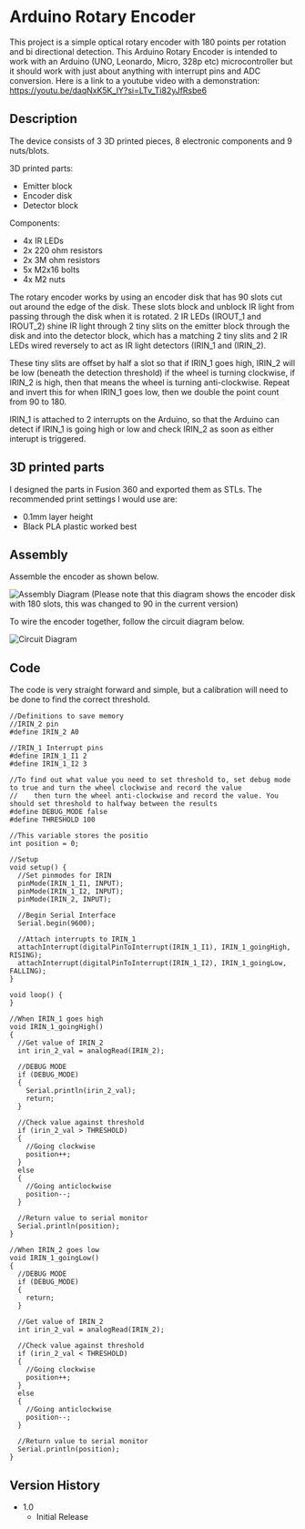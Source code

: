 # Arduino Rotary Encoder

This project is a simple optical rotary encoder with 180 points per rotation and bi directional detection. This Arduino Rotary Encoder is intended to work with an Arduino (UNO, Leonardo, Micro, 328p etc) microcontroller but it should work with just about anything with interrupt pins and ADC conversion.
Here is a link to a youtube video with a demonstration: https://youtu.be/daqNxK5K_lY?si=LTv_Ti82yJfRsbe6

## Description

The device consists of 3 3D printed pieces, 8 electronic components and 9 nuts/blots.

3D printed parts:
- Emitter block
- Encoder disk
- Detector block

Components:
- 4x IR LEDs
- 2x 220 ohm resistors
- 2x 3M ohm resistors
- 5x M2x16 bolts
- 4x M2 nuts

The rotary encoder works by using an encoder disk that has 90 slots cut out around the edge of the disk. These slots block and unblock IR light from passing through the disk when it is rotated.
2 IR LEDs (IROUT_1 and IROUT_2) shine IR light through 2 tiny slits on the emitter block through the disk and into the detector block, which has a matching 2 tiny slits and 2 IR LEDs wired reversely to act as IR light detectors (IRIN_1 and (IRIN_2).

These tiny slits are offset by half a slot so that if IRIN_1 goes high, IRIN_2 will be low (beneath the detection threshold) if the wheel is turning clockwise, if IRIN_2 is high, then that means the wheel is turning anti-clockwise. Repeat and invert this for when IRIN_1 goes low, then we double the point count from 90 to 180.

IRIN_1 is attached to 2 interrupts on the Arduino, so that the Arduino can detect if IRIN_1 is going high or low and check IRIN_2 as soon as either interupt is triggered.

## 3D printed parts

I designed the parts in Fusion 360 and exported them as STLs.
The recommended print settings I would use are:
- 0.1mm layer height
- Black PLA plastic worked best

## Assembly

Assemble the encoder as shown below.

![Assembly Diagram](https://i.imgur.com/xdQJD8J.png)
(Please note that this diagram shows the encoder disk with 180 slots, this was changed to 90 in the current version)

To wire the encoder together, follow the circuit diagram below.

![Circuit Diagram](https://i.imgur.com/L6RtXXO.png)

## Code

The code is very straight forward and simple, but a calibration will need to be done to find the correct threshold.
```
//Definitions to save memory
//IRIN_2 pin
#define IRIN_2 A0

//IRIN_1 Interrupt pins
#define IRIN_1_I1 2
#define IRIN_1_I2 3

//To find out what value you need to set threshold to, set debug mode to true and turn the wheel clockwise and record the value
//    then turn the wheel anti-clockwise and record the value. You should set threshold to halfway between the results 
#define DEBUG_MODE false
#define THRESHOLD 100

//This variable stores the positio
int position = 0;

//Setup
void setup() {
  //Set pinmodes for IRIN
  pinMode(IRIN_1_I1, INPUT);
  pinMode(IRIN_1_I2, INPUT);
  pinMode(IRIN_2, INPUT);

  //Begin Serial Interface
  Serial.begin(9600);

  //Attach interrupts to IRIN_1
  attachInterrupt(digitalPinToInterrupt(IRIN_1_I1), IRIN_1_goingHigh, RISING);
  attachInterrupt(digitalPinToInterrupt(IRIN_1_I2), IRIN_1_goingLow, FALLING);
}

void loop() {
}

//When IRIN_1 goes high
void IRIN_1_goingHigh()
{
  //Get value of IRIN_2
  int irin_2_val = analogRead(IRIN_2);

  //DEBUG MODE
  if (DEBUG_MODE)
  {
    Serial.println(irin_2_val);
    return;
  }

  //Check value against threshold
  if (irin_2_val > THRESHOLD)
  {
    //Going clockwise
    position++;
  }
  else
  {
    //Going anticlockwise
    position--;
  }

  //Return value to serial monitor
  Serial.println(position);
}

//When IRIN_2 goes low
void IRIN_1_goingLow()
{
  //DEBUG MODE
  if (DEBUG_MODE)
  {
    return;
  }

  //Get value of IRIN_2
  int irin_2_val = analogRead(IRIN_2);

  //Check value against threshold
  if (irin_2_val < THRESHOLD)
  {
    //Going clockwise
    position++;
  }
  else
  {
    //Going anticlockwise
    position--;
  }

  //Return value to serial monitor
  Serial.println(position);
}
```

## Version History

* 1.0
    * Initial Release
